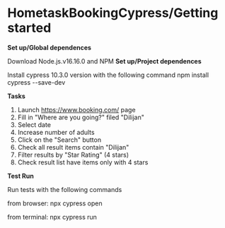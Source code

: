 

# HometaskBookingCypress/Getting started
**Set up/Global dependences**

Download Node.js.v16.16.0 and NPM
**Set up/Project dependences**

Install cypress 10.3.0 version with the following command npm install cypress --save-dev

**Tasks**

1. Launch  https://www.booking.com/ page
2. Fill in "Where are you going?" filed "Dilijan"
3. Select date
4. Increase number of adults
5. Click on the "Search" button
6. Check all result items contain "Dilijan"
7. Filter results by "Star Rating" (4 stars)
8. Check result list have items only with 4 stars

**Test Run**

Run tests with the following commands

from browser: npx cypress open

from terminal: npx cypress run
